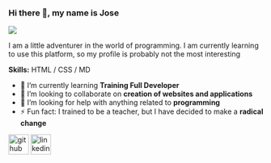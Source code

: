 ### Hi there 👋, my name is Jose
![](https://asociacionaepi.es/wp-content/uploads/2019/01/banner-aepi.jpg)

I am a little adventurer in the world of programming. I am currently learning to use this platform, so my profile is probably not the most interesting

**Skills:** HTML / CSS / MD

- 🌱 I’m currently learning **Training Full Developer** 
- 👯 I’m looking to collaborate on **creation of websites and applications** 
- 🤔 I’m looking for help with anything related to **programming** 
- ⚡ Fun fact: I trained to be a teacher, but I have decided to make a **radical change**


[<img src='https://cdn.jsdelivr.net/npm/simple-icons@3.0.1/icons/github.svg' alt='github' height='40'>](https://github.com/LearningProgramming0)  [<img src='https://cdn.jsdelivr.net/npm/simple-icons@3.0.1/icons/linkedin.svg' alt='linkedin' height='40'>](https://www.linkedin.com/in/jose-guirao-morales-678541246/)  
